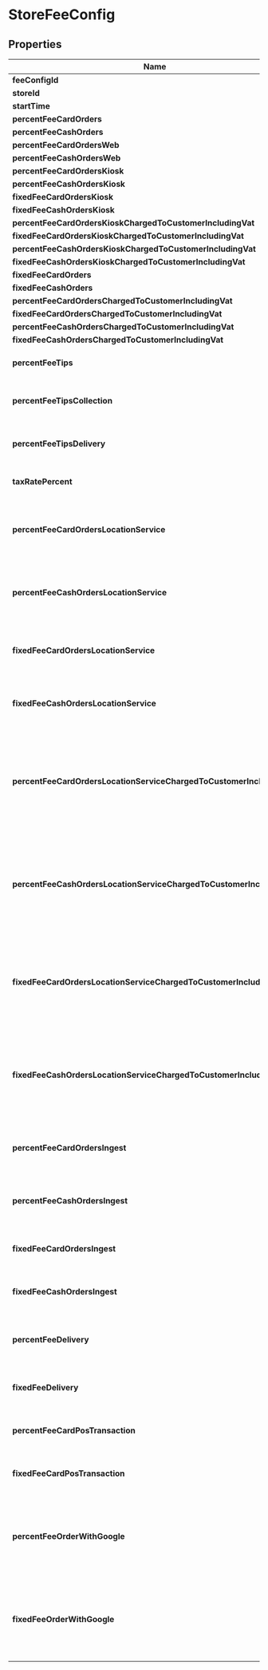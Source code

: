 
# StoreFeeConfig

## Properties
Name | Type | Description | Notes
------------ | ------------- | ------------- | -------------
**feeConfigId** | **Integer** |  |  [optional]
**storeId** | **Integer** |  |  [optional]
**startTime** | [**OffsetDateTime**](OffsetDateTime.md) |  |  [optional]
**percentFeeCardOrders** | **Double** |  |  [optional]
**percentFeeCashOrders** | **Double** |  |  [optional]
**percentFeeCardOrdersWeb** | **Double** |  |  [optional]
**percentFeeCashOrdersWeb** | **Double** |  |  [optional]
**percentFeeCardOrdersKiosk** | **Double** |  |  [optional]
**percentFeeCashOrdersKiosk** | **Double** |  |  [optional]
**fixedFeeCardOrdersKiosk** | **Double** |  |  [optional]
**fixedFeeCashOrdersKiosk** | **Double** |  |  [optional]
**percentFeeCardOrdersKioskChargedToCustomerIncludingVat** | **Double** |  |  [optional]
**fixedFeeCardOrdersKioskChargedToCustomerIncludingVat** | **Double** |  |  [optional]
**percentFeeCashOrdersKioskChargedToCustomerIncludingVat** | **Double** |  |  [optional]
**fixedFeeCashOrdersKioskChargedToCustomerIncludingVat** | **Double** |  |  [optional]
**fixedFeeCardOrders** | **Double** |  |  [optional]
**fixedFeeCashOrders** | **Double** |  |  [optional]
**percentFeeCardOrdersChargedToCustomerIncludingVat** | **Double** |  |  [optional]
**fixedFeeCardOrdersChargedToCustomerIncludingVat** | **Double** |  |  [optional]
**percentFeeCashOrdersChargedToCustomerIncludingVat** | **Double** |  |  [optional]
**fixedFeeCashOrdersChargedToCustomerIncludingVat** | **Double** |  |  [optional]
**percentFeeTips** | **Double** | Gets or sets the percent fee tips. |  [optional]
**percentFeeTipsCollection** | **Double** | Gets or sets the percent fee tips for collection. |  [optional]
**percentFeeTipsDelivery** | **Double** | Gets or sets the percent fee tips for delivery. |  [optional]
**taxRatePercent** | **Double** | Gets or sets the tax rate percent. |  [optional]
**percentFeeCardOrdersLocationService** | **Double** | Gets or sets the percent fee card orders location service. |  [optional]
**percentFeeCashOrdersLocationService** | **Double** | Gets or sets the percent fee cash orders location service. |  [optional]
**fixedFeeCardOrdersLocationService** | **Double** | Gets or sets the fixed fee card orders location service. |  [optional]
**fixedFeeCashOrdersLocationService** | **Double** | Gets or sets the fixed fee cash orders location service. |  [optional]
**percentFeeCardOrdersLocationServiceChargedToCustomerIncludingVat** | **Double** | Gets or sets the percent fee card orders location service charged to customer including vat. |  [optional]
**percentFeeCashOrdersLocationServiceChargedToCustomerIncludingVat** | **Double** | Gets or sets the percent fee cash orders location service charged to customer including vat. |  [optional]
**fixedFeeCardOrdersLocationServiceChargedToCustomerIncludingVat** | **Double** | Gets or sets the fixed fee card orders location service charged to customer including vat. |  [optional]
**fixedFeeCashOrdersLocationServiceChargedToCustomerIncludingVat** | **Double** | Gets or sets the fixed fee cash orders location service charged to customer including vat. |  [optional]
**percentFeeCardOrdersIngest** | **Double** | Gets or sets the percent fee card orders ingest. |  [optional]
**percentFeeCashOrdersIngest** | **Double** | Gets or sets the percent fee cash orders ingest. |  [optional]
**fixedFeeCardOrdersIngest** | **Double** | Gets or sets the fixed fee card orders ingest. |  [optional]
**fixedFeeCashOrdersIngest** | **Double** | Gets or sets the fixed fee cash orders ingest. |  [optional]
**percentFeeDelivery** | **Double** | Gets or sets the percent fee for delivery orders. |  [optional]
**fixedFeeDelivery** | **Double** | Gets or sets the fixed fee for delivery orders. |  [optional]
**percentFeeCardPosTransaction** | **Double** | Gets or sets the percent fee for POS transactions. |  [optional]
**fixedFeeCardPosTransaction** | **Double** | Gets or sets the fixed fee for POS transactions. |  [optional]
**percentFeeOrderWithGoogle** | **Double** | Additional percentage fee charged on orders submitted through Order With Google |  [optional]
**fixedFeeOrderWithGoogle** | **Double** | Additional fixed fee charged on orders submitted through Order With Google |  [optional]



